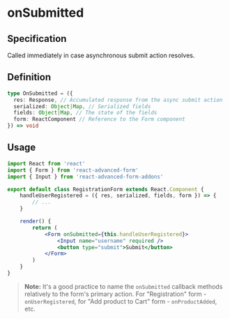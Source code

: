# onSubmitted

## Specification

Called immediately in case asynchronous submit action resolves.

## Definition

```typescript
type OnSubmitted = ({
  res: Response, // Accumulated response from the async submit action
  serialized: Object|Map, // Serialized fields
  fields: Object|Map, // The state of the fields
  form: ReactComponent // Reference to the Form component
}) => void
```

## Usage

```jsx
import React from 'react'
import { Form } from 'react-advanced-form'
import { Input } from 'react-advanced-form-addons'

export default class RegistrationForm extends React.Component {
    handleUserRegistered = ({ res, serialized, fields, form }) => {
        // ...
    }

    render() {
        return (
            <Form onSubmitted={this.handleUserRegistered}>
                <Input name="username" required />
                <button type="submit">Submit</button>
            </Form>
        )
    }
}
```

> **Note:** It's a good practice to name the `onSubmitted` callback methods relatively to the form's primary action. For "Registration" form - `onUserRegistered`, for "Add product to Cart" form - `onProductAdded`, etc.

